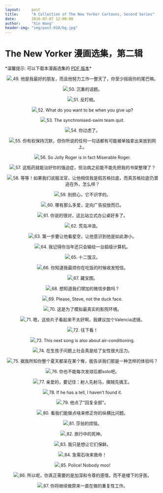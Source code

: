 ```yaml
---
layout:     post
title:      "A Collection of The New Yorker Cartoons, Second Series"
date:       2016-07-07 12:00:00
author:     "Xin Wang"
header-img: "img/post-010/bg.jpg"
---
```


# The New Yorker 漫画选集，第二辑

<center>
<div id="mykudos"></div>
</center>

<p>*温馨提示: 可以下载本漫画选集的 <a href="{{ site.baseurl }}/PDFs/A-collection-of-The-New-Yorker-Cartoons-season-2.pdf">PDF 版本</a>*</p>

<p><center>
<a href="#">
    <img src="{{ site.baseurl }}/img/post-010/wag_your_tail.jpg">
</a>
<span class="caption text-muted">49. 他是我最好的朋友，而且他努力工作一整天了，你至少摇摇你的尾巴嘛。</span>
</center></p>

<p><center>
<a href="#">
    <img src="{{ site.baseurl }}/img/post-010/heavy_topics.jpg">
</a>
<span class="caption text-muted">50. 沉重的话题。</span>
</center></p>

<p><center>
<a href="#">
    <img src="{{ site.baseurl }}/img/post-010/anti-spy.jpg">
</a>
<span class="caption text-muted">51. 反盯梢。</span>
</center></p>

<p><center>
<a href="#">
    <img src="{{ site.baseurl }}/img/post-010/after_give_up.jpg">
</a>
<span class="caption text-muted">52. What do you want to be when you give up?</span>
</center></p>

<p><center>
<a href="#">
    <img src="{{ site.baseurl }}/img/post-010/occupational_habit.jpg">
</a>
<span class="caption text-muted">53. The synchronised-swim team quit.</span>
</center></p>

<p><center>
<a href="#">
    <img src="{{ site.baseurl }}/img/post-010/overthinking.jpg">
</a>
<span class="caption text-muted">54. 你过虑了。</span>
</center></p>

<p><center>
<a href="#">
    <img src="{{ site.baseurl }}/img/post-010/before_arrest.jpg">
</a>
<span class="caption text-muted">55. 你有权保持沉默，但你所说的任何一句话都有可能被单独拿出来放到网上。</span>
</center></p>

<p><center>
<a href="#">
    <img src="{{ site.baseurl }}/img/post-010/Jolly_Roger.jpg">
</a>
<span class="caption text-muted">56. So Jolly Roger is in fact Miserable Roger.</span>
</center></p>

<p><center>
<a href="#">
    <img src="{{ site.baseurl }}/img/post-010/o_c_d.jpg">
</a>
<span class="caption text-muted">57. 这瓶药就能治好你的强迫症，但治病之前能不能先把我的书架整理了？</span>
</center></p>

<p><center>
<a href="#">
    <img src="{{ site.baseurl }}/img/post-010/Socrates.jpg">
</a>
<span class="caption text-muted">58. 等等！如果我们说服法官，让他相信我是假苏格拉底，而真苏格拉底仍潜逃在外，怎么样？</span>
</center></p>

<p><center>
<a href="#">
    <img src="{{ site.baseurl }}/img/post-010/can_not_read.jpg">
</a>
<span class="caption text-muted">59. 别担心，它不识字的。</span>
</center></p>

<p><center>
<a href="#">
    <img src="{{ site.baseurl }}/img/post-010/targeted_advertising.jpg">
</a>
<span class="caption text-muted">60. 哪有那么多爱，定向广告投放而已。</span>
</center></p>

<p><center>
<a href="#">
    <img src="{{ site.baseurl }}/img/post-010/better_desk.jpg">
</a>
<span class="caption text-muted">61. 你说的很对，这比站立式办公桌好多了。</span>
</center></p>

<p><center>
<a href="#">
    <img src="{{ site.baseurl }}/img/post-010/island_surfing.jpg">
</a>
<span class="caption text-muted">62. 荒岛冲浪。</span>
</center></p>

<p><center>
<a href="#">
    <img src="{{ site.baseurl }}/img/post-010/insignificant.jpg">
</a>
<span class="caption text-muted">63. 第一步要让他看星空，让他意识到他是如此渺小。</span>
</center></p>

<p><center>
<a href="#">
    <img src="{{ site.baseurl }}/img/post-010/lose_chess.jpg">
</a>
<span class="caption text-muted">64. 我记得你当年还只会输给一台超级计算机。</span>
</center></p>

<p><center>
<a href="#">
    <img src="{{ site.baseurl }}/img/post-010/12_hungry_man.jpg">
</a>
<span class="caption text-muted">65. 十二饿汉。</span>
</center></p>

<p><center>
<a href="#">
    <img src="{{ site.baseurl }}/img/post-010/check_message.jpg">
</a>
<span class="caption text-muted">66. 你知道我最烦你在吃饭的时候收发短信。</span>
</center></p>

<p><center>
<a href="#">
    <img src="{{ site.baseurl }}/img/post-010/treasure_hunt.jpg">
</a>
<span class="caption text-muted">67. 藏宝图。</span>
</center></p>

<p><center>
<a href="#">
    <img src="{{ site.baseurl }}/img/post-010/step_count.jpg">
</a>
<span class="caption text-muted">68. 想知道我们增加的微信步数吗？</span>
</center></p>

<p><center>
<a href="#">
    <img src="{{ site.baseurl }}/img/post-010/duck_face.jpg">
</a>
<span class="caption text-muted">69. Please, Steve, not the duck face.</span>
</center></p>

<p><center>
<a href="#">
    <img src="{{ site.baseurl }}/img/post-010/real_theatre.jpg">
</a>
<span class="caption text-muted">70. 这是为了模拟最真实的影院环境。</span>
</center></p>

<p><center>
<a href="#">
    <img src="{{ site.baseurl }}/img/post-010/Valencia_filter.jpg">
</a>
<span class="caption text-muted">71. 嗯，这些片子看起来不太好啊，我建议加个Valencia滤镜。</span>
</center></p>

<p><center>
<a href="#">
    <img src="{{ site.baseurl }}/img/post-010/look_down.jpg">
</a>
<span class="caption text-muted">72. 往下看！</span>
</center></p>

<p><center>
<a href="#">
    <img src="{{ site.baseurl }}/img/post-010/air-conditioning.jpg">
</a>
<span class="caption text-muted">73. This next song is also about air-conditioning.</span>
</center></p>

<p><center>
<a href="#">
    <img src="{{ site.baseurl }}/img/post-010/woman_children_pressure.jpg">
</a>
<span class="caption text-muted">74. 在生孩子问题上社会真是给了女性很大压力。</span>
</center></p>

<p><center>
<a href="#">
    <img src="{{ site.baseurl }}/img/post-010/what_ass_like.jpg">
</a>
<span class="caption text-muted">75. 据我所知你整个夏天都呆在某个臀，能告诉我们那是一种怎样的体验吗？</span>
</center></p>

<p><center>
<a href="#">
    <img src="{{ site.baseurl }}/img/post-010/solo_after_serve.jpg">
</a>
<span class="caption text-muted">76. 你也不能每次发球后都solo吧。</span>
</center></p>

<p><center>
<a href="#">
    <img src="{{ site.baseurl }}/img/post-010/fight_the_biggest_one.jpg">
</a>
<span class="caption text-muted">77. 亲爱的，要记住：射人先射马，擒贼先擒王。</span>
</center></p>

<p><center>
<a href="#">
    <img src="{{ site.baseurl }}/img/post-010/has_a_tell.jpg">
</a>
<span class="caption text-muted">78. If he has a tell, I haven’t found it.</span>
</center></p>

<p><center>
<a href="#">
    <img src="{{ site.baseurl }}/img/post-010/reply_all.jpg">
</a>
<span class="caption text-muted">79. 他点了"回复全部"。</span>
</center></p>

<p><center>
<a href="#">
    <img src="{{ site.baseurl }}/img/post-010/aspect_ratio.jpg">
</a>
<span class="caption text-muted">80. 看我们能做点啥来修正你的纵横比问题。</span>
</center></p>

<p><center>
<a href="#">
    <img src="{{ site.baseurl }}/img/post-010/to_buy_or_not_to_buy.jpg">
</a>
<span class="caption text-muted">81. 莎翁的烦恼。</span>
</center></p>

<p><center>
<a href="#">
    <img src="{{ site.baseurl }}/img/post-010/death_traveling.jpg">
</a>
<span class="caption text-muted">82. 旅行中的死神。</span>
</center></p>

<p><center>
<a href="#">
    <img src="{{ site.baseurl }}/img/post-010/keep_things_fresh.jpg">
</a>
<span class="caption text-muted">83. 我只是想让它们保鲜。</span>
</center></p>

<p><center>
<a href="#">
    <img src="{{ site.baseurl }}/img/post-010/send_more_rock.jpg">
</a>
<span class="caption text-muted">84. 急需石块来救命！</span>
</center></p>

<p><center>
<a href="#">
    <img src="{{ site.baseurl }}/img/post-010/nobody_moo.jpg">
</a>
<span class="caption text-muted">85. Police! Nobody moo!</span>
</center></p>

<p><center>
<a href="#">
    <img src="{{ site.baseurl }}/img/post-010/deeper_connection.jpg">
</a>
<span class="caption text-muted">86. 所以呢，你真正需要的是加深和令尊的感情，而不是楼下的牙医。</span>
</center></p>

<p><center>
<a href="#">
    <img src="{{ site.baseurl }}/img/post-010/robot_fortune_teller.jpg">
</a>
<span class="caption text-muted">87. 你将继续做原来一直在做的重复性工作。</span>
</center></p>